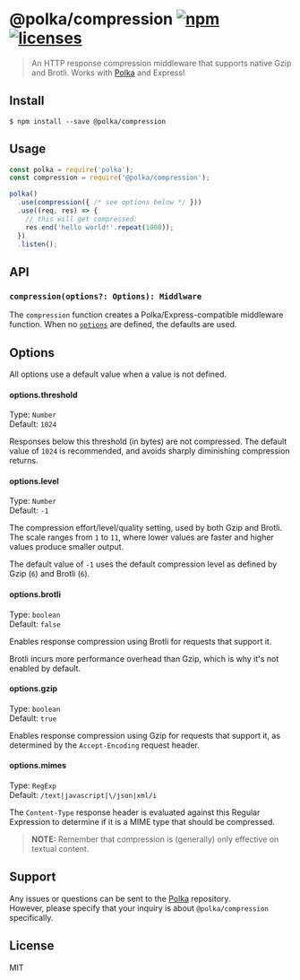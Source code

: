 # @polka/compression [![npm](https://badgen.now.sh/npm/v/@polka/compression)](https://npmjs.org/package/@polka/compression) [![licenses](https://licenses.dev/b/npm/%40polka%2Fcompression)](https://licenses.dev/npm/%40polka%2Fcompression)

> An HTTP response compression middleware that supports native Gzip and Brotli. Works with [Polka][polka] and Express!


## Install

```
$ npm install --save @polka/compression
```


## Usage

```js
const polka = require('polka');
const compression = require('@polka/compression');

polka()
  .use(compression({ /* see options below */ }))
  .use((req, res) => {
    // this will get compressed:
    res.end('hello world!'.repeat(1000));
  })
  .listen();
```


## API

### `compression(options?: Options): Middlware`

The `compression` function creates a Polka/Express-compatible middleware function. When no [`options`](#options) are defined, the defaults are used.


## Options

All options use a default value when a value is not defined.

#### options.threshold
Type: `Number`<br>
Default: `1024`

Responses below this threshold (in bytes) are not compressed. The default value of `1024` is recommended, and avoids sharply diminishing compression returns.

#### options.level
Type: `Number`<br>
Default: `-1`

The compression effort/level/quality setting, used by both Gzip and Brotli. The scale ranges from `1` to `11`, where lower values are faster and higher values produce smaller output.

The default value of `-1` uses the default compression level as defined by Gzip (`6`) and Brotli (`6`).

#### options.brotli
Type: `boolean`<br>
Default: `false`

Enables response compression using Brotli for requests that support it.

Brotli incurs more performance overhead than Gzip, which is why it's not enabled by default.

#### options.gzip
Type: `boolean`<br>
Default: `true`

Enables response compression using Gzip for requests that support it, as determined by the `Accept-Encoding` request header.

#### options.mimes
Type: `RegExp`<br>
Default: `/text|javascript|\/json|xml/i`

The `Content-Type` response header is evaluated against this Regular Expression to determine if it is a MIME type that should be compressed.

> **NOTE:** Remember that compression is (generally) only effective on textual content.


## Support

Any issues or questions can be sent to the [Polka][polka] repository.<br>However, please specify that your inquiry is about `@polka/compression` specifically.


## License

MIT

[polka]: https://github.com/lukeed/polka
